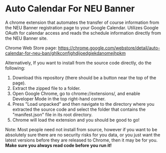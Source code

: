 # Auto Calendar For NEU Banner
A chrome extension that automates the transfer of course information from the NEU Banner registration page to your Google Calendar. Utilizes Google OAuth for calendar access and reads the schedule information directly from the NEU Banner site.

Chrome Web Store page: https://chrome.google.com/webstore/detail/auto-calendar-for-neu-ban/ghlkconfjghdijoedgiekdanomejhpkm

Alternatively, If you want to install from the source code directly, do the following:
1) Download this repository (there should be a button near the top of the page).
2) Extract the zipped file to a folder.
3) Open Google Chrome, go to chrome://extensions/, and enable Developer Mode in the top right-hand corner.
4) Press "Load unpacked" and then navigate to the directory where you extracted the source code and select the folder that contains the "manifest.json" file in its root directory.
5) Chrome will load the extension and you should be good to go!

Note: Most people need not install from source, however if you want to be absolutely sure there are no security risks for you data, or you just want the latest versions before they are released to Chrome, then it may be for you. **Make sure you always read code before you run it!** 
